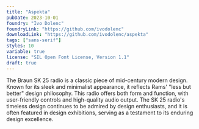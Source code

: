 ```yaml
---
title: "Aspekta"
pubDate: 2023-10-01
foundry: "Ivo Dolenc"
foundryLink: "https://github.com/ivodolenc"
downloadLink: "https://github.com/ivodolenc/aspekta"
tags: ["sans-serif"]
styles: 10
variable: true
license: "SIL Open Font License, Version 1.1"
draft: true
---
```


The Braun SK 25 radio is a classic piece of mid-century modern design. Known for its sleek and minimalist appearance, it reflects Rams' "less but better" design philosophy. This radio offers both form and function, with user-friendly controls and high-quality audio output. The SK 25 radio's timeless design continues to be admired by design enthusiasts, and it is often featured in design exhibitions, serving as a testament to its enduring design excellence.
